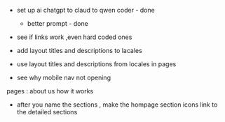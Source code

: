 - set up ai chatgpt to claud to qwen coder - done
  - better prompt - done


- see if links work ,even hard coded ones
- add layout titles and descriptions to lacales
- use layout titles and descriptions from locales in pages
- see why mobile nav not opening


pages : 
about us 
how it works
  - after you name the sections , make the hompage section icons link to the detailed sections